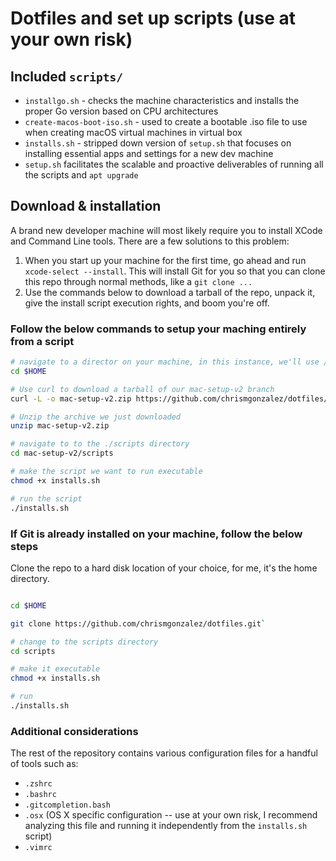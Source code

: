 # Dotfiles and set up scripts (use at your own risk)

## Included `scripts/`

- `installgo.sh` - checks the machine characteristics and installs the proper Go version based on CPU architectures
- `create-macos-boot-iso.sh` - used to create a bootable .iso file to use when creating macOS virtual machines in virtual box
- `installs.sh` - stripped down version of `setup.sh` that focuses on installing essential apps and settings for a new dev machine
- `setup.sh` facilitates the scalable and proactive deliverables of running all the scripts and `apt upgrade`

## Download & installation

A brand new developer machine will most likely require you to install XCode and Command Line tools.  There are a few solutions to this problem:

1. When you start up your machine for the first time, go ahead and run `xcode-select --install`. This will install Git for you so that you can clone this repo through normal methods, like a `git clone ...`
2. Use the commands below to download a tarball of the repo, unpack it, give the install script execution rights, and boom you're off.

### Follow the below commands to setup your maching entirely from a script

```sh
# navigate to a director on your machine, in this instance, we'll use /Desktop
cd $HOME

# Use curl to download a tarball of our mac-setup-v2 branch
curl -L -o mac-setup-v2.zip https://github.com/chrismgonzalez/dotfiles/archive/mac-setup-v2.zip

# Unzip the archive we just downloaded
unzip mac-setup-v2.zip

# navigate to to the ./scripts directory
cd mac-setup-v2/scripts

# make the script we want to run executable
chmod +x installs.sh

# run the script
./installs.sh

```

### If Git is already installed on your machine, follow the below steps

Clone the repo to a hard disk location of your choice, for me, it's the home directory.

```sh

cd $HOME

git clone https://github.com/chrismgonzalez/dotfiles.git`

# change to the scripts directory
cd scripts

# make it executable
chmod +x installs.sh

# run
./installs.sh
```

### Additional considerations

The rest of the repository contains various configuration files for a handful of tools such as:

- `.zshrc`
- `.bashrc`
- `.gitcompletion.bash`
- `.osx` (OS X specific configuration -- use at your own risk, I recommend analyzing this file and running it independently from the `installs.sh` script)
- `.vimrc`
